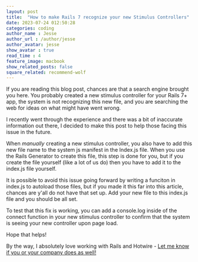 ```yaml
---
layout: post
title:  "How to make Rails 7 recognize your new Stimulus Controllers"
date: 2023-07-24 012:50:28
categories: coding
author_name : Jesse
author_url : /author/jesse
author_avatar: jesse
show_avatar : true
read_time : 4
feature_image: macbook
show_related_posts: false
square_related: recommend-wolf
---
```


If you are reading this blog post, chances are that a search engine brought you here. You probably created a new stimulus controller for your Rails 7+ app, the system is not recognizing this new file, and you are searching the web for ideas on what might have went wrong.

I recently went through the experience and there was a bit of inaccurate information out there, I decided to make this post to help those facing this issue in the future.

When *manually* creating a new stimulus controller, you also have to add this new file name to the system js manifest in the Index.js file. When you use the Rails Generator to create this file, this step is done for you, but if you create the file yourself (like a lot of us do) then you have to add it to the index.js file yourself.

It is possible to avoid this issue going forward by writing a funciton in index.js to autoload those files, but if you made it this far into this article, chances are y'all do not have that set up. Add your new file to this index.js file and you should be all set.

To test that this fix is working, you can add a console.log inside of the connect function in your new stimulus controller to confirm that the system is seeing your new controller upon page load. 

Hope that helps! 

By the way, I absolutely love working with Rails and Hotwire - [Let me know if you or your company does as well!](mailto:hi@jessewaites.com)
